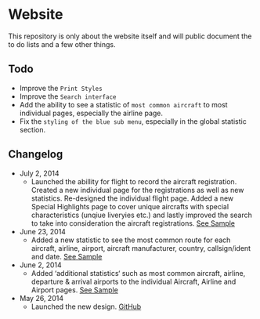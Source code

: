 # Website

This repository is only about the website itself and will public document the to do lists and a few other things.

## Todo

* Improve the `Print Styles`
* Improve the `Search interface`
* Add the ability to see a statistic of `most common aircraft` to most individual pages, especially the airline page.
* Fix the `styling of the blue sub menu`, especially in the global statistic section.

## Changelog

* July 2, 2014
	* Launched the abillity for flight to record the aircraft registration. Created a new individual page for the registrations as well as new statistics. Re-designed the individual flight page. Added a new Special Highlights page to cover unique aircrafts with special characteristics (unqiue liveryies etc.) and lastly improved the search to take into consideration the aircraft registrations. [See Sample](http://www.barriespotter.com/registration/C-GANS)
* June 23, 2014
	* Added a new statistic to see the most common route for each aircraft, airline, airport, aircraft manufacturer, country, callsign/ident and date. [See Sample](http://www.barriespotter.com/airline/statistics/route/FDX)
* June 2, 2014
	* Added ‘additional statistics‘ such as most common aircraft, airline, departure & arrival airports to the individual Aircraft, Airline and Airport pages. [See Sample](http://barriespotter.com/airline/statistics/aircraft/DLH)
* May 26, 2014
	* Launched the new design. [GitHub](http://www.barriespotter.com)
